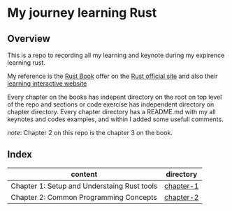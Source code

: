 # My journey learning Rust

## Overview

This is a repo to recording all my learning and keynote during my expirence learning rust.

My reference is the [Rust Book](https://doc.rust-lang.org/book/) offer on the [Rust official site](https://www.rust-lang.org/) and also their [learning interactive website](https://rust-book.cs.brown.edu/)

Every chapter on the books has indepent directory on the root on top level of the repo and sections or code exercise has independent directory on chapter directory. Every chapter directory has a README.md with my all keynotes and codes examples, and within I added some usefull comments.

*note*: Chapter 2 on this repo is the chapter 3 on the book.

## Index

| content   | directory |
| --------- | --------- |
| Chapter 1: Setup and Understaing Rust tools | [chapter-1]( /chapter-1 ) |
| Chapter 2: Common Programming Concepts | [chapter-2]( /chapter-2 ) |
